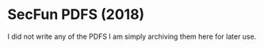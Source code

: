 # SecFun PDFS (2018)

I did not write any of the PDFS I am simply archiving them here for later use.